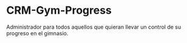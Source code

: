 # CRM-Gym-Progress
Administrador para todos aquellos que quieran llevar un control de su progreso en el gimnasio.